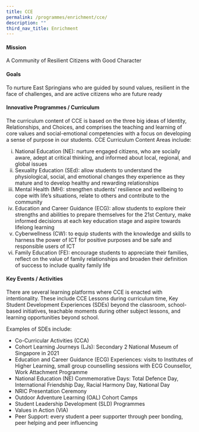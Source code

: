```yaml
---
title: CCE
permalink: /programmes/enrichment/cce/
description: ""
third_nav_title: Enrichment
---
```

<h4><strong>Mission</strong></h4>
<p>A Community of Resilient Citizens with Good Character</p>
<h4><strong>Goals</strong></h4>
<p>To nurture East Springians who are guided by sound values, resilient in the face of challenges, and are active citizens who are future ready</p>
<h4><strong>Innovative Programmes / Curriculum</strong></h4>
<p>The curriculum content of CCE is based on the three big ideas of Identity, Relationships, and Choices, and comprises the teaching and learning of core values and social-emotional competencies with a focus on developing a sense of purpose in our students. CCE Curriculum Content Areas include:</p>
<ol type="i">
<li>National Education (NE): nurture engaged citizens, who are socially aware, adept at critical thinking, and informed about local, regional, and global issues</li>
<li>Sexuality Education (SEd): allow students to understand the physiological, social, and emotional changes they experience as they mature and to develop healthy and rewarding relationships</li>
<li>Mental Health (MH): strengthen students&rsquo; resilience and wellbeing to cope with life&rsquo;s situations, relate to others and contribute to the community</li>
<li>Education and Career Guidance (ECG): allow students to explore their strengths and abilities to prepare themselves for the 21st Century, make informed decisions at each key education stage and aspire towards lifelong learning</li>
<li>Cyberwellness (CW): to equip students with the knowledge and skills to harness the power of ICT for positive purposes and be safe and responsible users of ICT</li>
<li>Family Education (FE): encourage students to appreciate their families, reflect on the value of family relationships and broaden their definition of success to include quality family life</li>
</ol>
<h4><strong>Key Events / Activities</strong></h4>
<p>There are several learning platforms where CCE is enacted with intentionality. These include CCE Lessons during curriculum time, Key Student Development Experiences (SDEs) beyond the classroom, school-based initiatives, teachable moments during other subject lessons, and learning opportunities beyond school.</p>
<p>Examples of SDEs include:</p>
<ul>
<li>Co-Curricular Activities (CCA)</li>
<li>Cohort Learning Journeys (LJs): Secondary 2 National Museum of Singapore in 2021</li>
<li>Education and Career Guidance (ECG) Experiences: visits to Institutes of Higher Learning, small group counselling sessions with ECG Counsellor, Work Attachment Programme</li>
<li>National Education (NE) Commemorative Days: Total Defence Day, International Friendship Day, Racial Harmony Day, National Day</li>
<li>NRIC Presentation Ceremony</li>
<li>Outdoor Adventure Learning (OAL) Cohort Camps</li>
<li>Student Leadership Development (SLD) Programmes</li>
<li>Values in Action (VIA)</li>
<li>Peer Support: every student a peer supporter through peer bonding, peer helping and peer influencing</li>
</ul>

